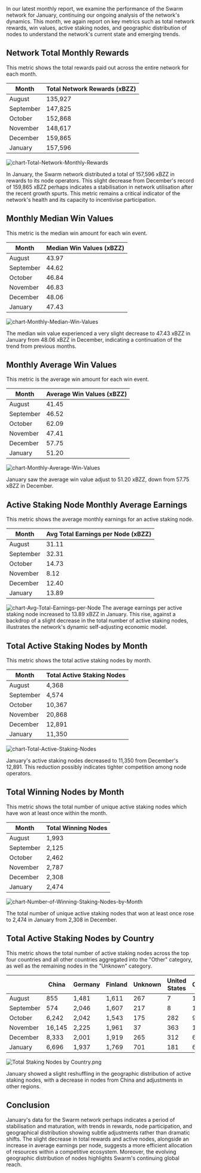 In our latest monthly report, we examine the performance of the Swarm network for January, continuing our ongoing analysis of the network's dynamics. This month, we again report on key metrics such as total network rewards, win values, active staking nodes, and geographic distribution of nodes to understand the network's current state and emerging trends.

## Network Total Monthly Rewards

This metric shows the total rewards paid out across the entire network for each month.

| Month     | Total Network Rewards (xBZZ) |
|-----------|------------------------------|
| August    | 135,927                      |
| September | 147,825                      |
| October   | 152,868                      |
| November  | 148,617                      |
| December  | 159,865                      |
| January   | 157,596                      |

![chart-Total-Network-Monthly-Rewards](/uploads/chart-Total-Network-Monthly-Rewards-January.png)

In January, the Swarm network distributed a total of 157,596 xBZZ in rewards to its node operators. This slight decrease from December's record of 159,865 xBZZ perhaps indicates a stabilisation in network utilisation after the recent growth spurts. This metric remains a critical indicator of the network's health and its capacity to incentivise participation.

## Monthly Median Win Values
This metric is the median win amount for each win event.

| Month     | Median Win Values (xBZZ) |
|-----------|---------------------------|
| August    | 43.97                     |
| September | 44.62                     |
| October   | 46.84                     |
| November  | 46.83                     |
| December  | 48.06                     |
| January   | 47.43                     |

![chart-Monthly-Median-Win-Values](/uploads/chart-Monthly-Median-Win-Values-January.png)

The median win value experienced a very slight decrease to 47.43 xBZZ in January from 48.06 xBZZ in December, indicating a continuation of the trend from previous months.

## Monthly Average Win Values
This metric is the average win amount for each win event.

| Month     | Average Win Values (xBZZ) |
|-----------|----------------------------|
| August    | 41.45                      |
| September | 46.52                      |
| October   | 62.09                      |
| November  | 47.41                      |
| December  | 57.75                      |
| January   | 51.20                       |

![chart-Monthly-Average-Win-Values](/uploads/chart-Monthly-Average-Win-Values-January.png)

January saw the average win value adjust to 51.20 xBZZ, down from 57.75 xBZZ in December.

## Active Staking Node Monthly Average Earnings
This metric shows the average monthly earnings for an active staking node.

| Month     | Avg Total Earnings per Node (xBZZ) |
|-----------|------------------------------------|
| August    | 31.11                              |
| September | 32.31                              |
| October   | 14.73                              |
| November  | 8.12                              |
| December  | 12.40                              |
| January   | 13.89                              |

![chart-Avg-Total-Earnings-per-Node](/uploads/chart-Avg-Total-Earnings-per-Node-January.png)
The average earnings per active staking node increased to 13.89 xBZZ in January. This rise, against a backdrop of a slight decrease in the total number of active staking nodes, illustrates the network's dynamic self-adjusting economic model.

## Total Active Staking Nodes by Month

This metric shows the total active staking nodes by month.

| Month     | Total Active Staking Nodes |
|-----------|----------------------------|
| August    | 4,368                       |
| September | 4,574                       |
| October   | 10,367                      |
| November  | 20,868                      |
| December  | 12,891                      |
| January   | 11,350                      |

![chart-Total-Active-Staking-Nodes](/uploads/chart-Total-Active-Staking-Nodes-January.png)

January's active staking nodes decreased to 11,350 from December's 12,891. This reduction possibly indicates tighter competition among node operators.

## Total Winning Nodes by Month

This metric shows the total number of unique active staking nodes which have won at least once within the month.

| Month     | Total Winning Nodes |
|-----------|----------------------|
| August    | 1,993                |
| September | 2,125                |
| October   | 2,462                |
| November  | 2,787                |
| December  | 2,308                |
| January   | 2,474                |

![chart-Number-of-Winning-Staking-Nodes-by-Month](/uploads/chart-Number-of-Winning-Staking-Nodes-by-Month-January.png)

The total number of unique active staking nodes that won at least once rose to 2,474 in January from 2,308 in December.

## Total Active Staking Nodes by Country

This metric shows the total number of active staking nodes across the top four countries and all other countries aggregated into the "Other" category, as well as the remaining nodes in the "Unknown" category.
 

|               | China  | Germany | Finland | Unknown | United States | Other |
|---------------|--------|---------|---------|---------|---------------|-------|
| August        | 855    | 1,481   | 1,611   | 267     | 7             | 147   |
| September     | 574    | 2,046   | 1,607   | 217     | 8             | 123   |
| October       | 6,242  | 2,042   | 1,543   | 175     | 282           | 91    |
| November      | 16,145 | 2,225   | 1,961   | 37      | 363           | 137   |
| December      | 8,333  | 2,001   | 1,919   | 265     | 312           | 61    |
| January       | 6,696  | 1,937   | 1,769   | 701     | 181           | 66    |

![Total Staking Nodes by Country.png](/uploads/Total-Active-Staking-Nodes-by-Country-January.png)

January showed a slight reshuffling in the geographic distribution of active staking nodes, with a decrease in nodes from China and adjustments in other regions.

## Conclusion

January's data for the Swarm network perhaps indicates a period of stabilisation and maturation, with trends in rewards, node participation, and geographical distribution showing subtle adjustments rather than dramatic shifts. The slight decrease in total rewards and active nodes, alongside an increase in average earnings per node, suggests a more efficient allocation of resources within a competitive ecosystem. Moreover, the evolving geographic distribution of nodes highlights Swarm's continuing global reach.

